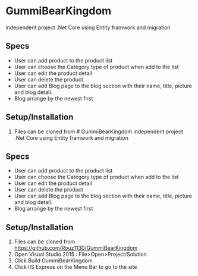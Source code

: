 # GummiBearKingdom
independent project 
 .Net Core  using Entity framwork and migration



## Specs
 * User can add product to the product list
 * User can choose the Category type of product when add to the list
 * User can edit the product detail
 * User can delete the product 
 * User can add Blog page to the blog section with their name, title, picture and blog detail.
 * Blog arrange by the newest first
 
 

## Setup/Installation 
1. Files can be cloned from # GummiBearKingdom
independent project 
 .Net Core  using Entity framwork and migration



## Specs
 * User can add product to the product list
 * User can choose the Category type of product when add to the list
 * User can edit the product detail
 * User can delete the product 
 * User can add Blog page to the blog section with their name, title, picture and blog detail.
 * Blog arrange by the newest first
 
 

## Setup/Installation
1. Files can be cloned from https://github.com/Rouz1130/GummiBearKingdom
2. Open Visual Studio 2015 : File>Open>Project/Solution
3. Click Build GummiBearKingdom 
4. Click IIS Express on the Menu Bar to go to the site





